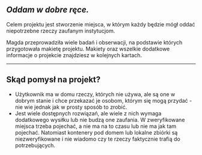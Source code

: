 ## _Oddam w dobre ręce._

Celem projektu jest stworzenie miejsca, w którym każdy będzie mógł oddać niepotrzebne rzeczy zaufanym instytucjom.

Magda przeprowadziła wiele badań i obserwacji, na podstawie których przygotowała makietę projektu. Makiety oraz wszelkie dodatkowe informacje o projekcie znajdziesz w kolejnych kartach.

-----------------------------------------------------------------

## Skąd pomysł na projekt?

-  Użytkownik ma w domu rzeczy, których nie używa, ale są  one w dobrym stanie i chce przekazać je osobom, którym się mogą przydać - nie wie jednak jak w prosty sposób to zrobić.
- Jest wiele dostępnych rozwiązań, ale wiele z nich wymaga dodatkowego wysiłku lub nie budzą one zaufania.
W zweryfikowane miejsca trzeba pojechać, a nie ma na to czasu lub nie ma jak tam pojechać. Natomiast kontenery pod domem lub lokalne zbiórki są niezweryfikowane i nie wiadomo czy te rzeczy faktycznie trafią do potrzebujących. 